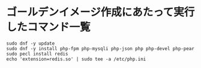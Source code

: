 # ゴールデンイメージ作成にあたって実行したコマンド一覧

```shell
sudo dnf -y update
sudo dnf -y install php-fpm php-mysqli php-json php php-devel php-pear
sudo pecl install redis
echo 'extension=redis.so' | sudo tee -a /etc/php.ini
```
